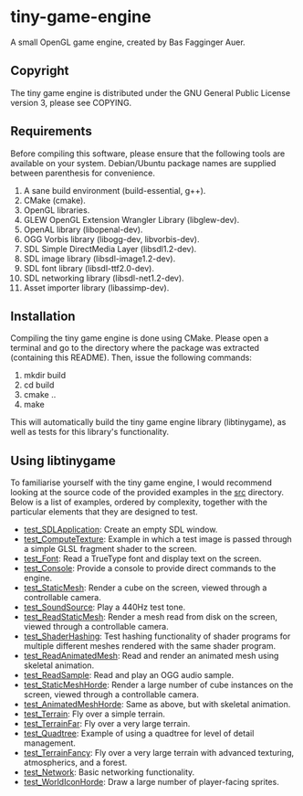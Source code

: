 tiny-game-engine
================

A small OpenGL game engine, created by Bas Fagginger Auer.

Copyright
---------

The tiny game engine is distributed under the GNU General Public License version 3, please see COPYING.

Requirements
------------

Before compiling this software, please ensure that the following tools are available on your system.
Debian/Ubuntu package names are supplied between parenthesis for convenience.

1.   A sane build environment (build-essential, g++).
2.   CMake (cmake).
3.   OpenGL libraries.
4.   GLEW OpenGL Extension Wrangler Library (libglew-dev).
5.   OpenAL library (libopenal-dev).
6.   OGG Vorbis library (libogg-dev, libvorbis-dev).
7.   SDL Simple DirectMedia Layer (libsdl1.2-dev).
8.   SDL image library (libsdl-image1.2-dev).
9.   SDL font library (libsdl-ttf2.0-dev).
10.  SDL networking library (libsdl-net1.2-dev).
11.  Asset importer library (libassimp-dev).

Installation
------------

Compiling the tiny game engine is done using CMake.
Please open a terminal and go to the directory where the package was extracted (containing this README).
Then, issue the following commands:

1.   mkdir build
2.   cd build
3.   cmake ..
4.   make

This will automatically build the tiny game engine library (libtinygame), as well as tests for this library's functionality.

Using libtinygame
-----------------

To familiarise yourself with the tiny game engine, I would recommend looking at the source code of the provided examples in the [src](/src/) directory.
Below is a list of examples, ordered by complexity, together with the particular elements that they are designed to test.

*   [test_SDLApplication](/src/test_SDLApplication.cpp): Create an empty SDL window.
*   [test_ComputeTexture](/src/test_ComputeTexture.cpp): Example in which a test image is passed through a simple GLSL fragment shader to the screen.
*   [test_Font](/src/test_Font.cpp): Read a TrueType font and display text on the screen.
*   [test_Console](/src/test_Console.cpp): Provide a console to provide direct commands to the engine.
*   [test_StaticMesh](/src/test_StaticMesh.cpp): Render a cube on the screen, viewed through a controllable camera.
*   [test_SoundSource](/src/test_SoundSource.cpp): Play a 440Hz test tone.
*   [test_ReadStaticMesh](/src/test_ReadStaticMesh.cpp): Render a mesh read from disk on the screen, viewed through a controllable camera.
*   [test_ShaderHashing](/src/test_ShaderHashing.cpp): Test hashing functionality of shader programs for multiple different meshes rendered with the same shader program.
*   [test_ReadAnimatedMesh](/src/test_AnimatedMesh.cpp): Read and render an animated mesh using skeletal animation.
*   [test_ReadSample](/src/test_ReadSample.cpp): Read and play an OGG audio sample.
*   [test_StaticMeshHorde](/src/test_StaticMeshHorde.cpp): Render a large number of cube instances on the screen, viewed through a controllable camera.
*   [test_AnimatedMeshHorde](/src/test_AnimatedMeshHorde.cpp): Same as above, but with skeletal animation.
*   [test_Terrain](/src/test_Terrain.cpp): Fly over a simple terrain.
*   [test_TerrainFar](/src/test_TerrainFar.cpp): Fly over a very large terrain.
*   [test_Quadtree](/src/test_Quadtree.cpp): Example of using a quadtree for level of detail management.
*   [test_TerrainFancy](/src/test_TerrainFancy.cpp): Fly over a very large terrain with advanced texturing, atmospherics, and a forest.
*   [test_Network](/src/test_Network.cpp): Basic networking functionality.
*   [test_WorldIconHorde](/src/test_WorldIconHorde.cpp): Draw a large number of player-facing sprites.

